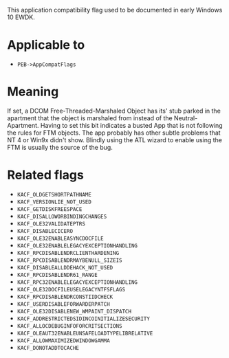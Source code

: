 This application compatibility flag used to be documented in early Windows 10 EWDK.

# Applicable to
 - `PEB->AppCompatFlags`

# Meaning
If set, a DCOM Free-Threaded-Marshaled Object has its' stub parked in the apartment that the object is marshaled from instead of the Neutral-Apartment. Having to set this bit indicates a busted App that is not following the rules for FTM objects. The app probably has other subtle problems that NT 4 or Win9x didn't show. Blindly using the ATL wizard to enable using the FTM is usually the source of the bug.

# Related flags
 - `KACF_OLDGETSHORTPATHNAME`
 - `KACF_VERSIONLIE_NOT_USED`
 - `KACF_GETDISKFREESPACE`
 - `KACF_DISALLOWORBINDINGCHANGES`
 - `KACF_OLE32VALIDATEPTRS`
 - `KACF_DISABLECICERO`
 - `KACF_OLE32ENABLEASYNCDOCFILE`
 - `KACF_OLE32ENABLELEGACYEXCEPTIONHANDLING`
 - `KACF_RPCDISABLENDRCLIENTHARDENING`
 - `KACF_RPCDISABLENDRMAYBENULL_SIZEIS`
 - `KACF_DISABLEALLDDEHACK_NOT_USED`
 - `KACF_RPCDISABLENDR61_RANGE`
 - `KACF_RPC32ENABLELEGACYEXCEPTIONHANDLING`
 - `KACF_OLE32DOCFILEUSELEGACYNTFSFLAGS`
 - `KACF_RPCDISABLENDRCONSTIIDCHECK`
 - `KACF_USERDISABLEFORWARDERPATCH`
 - `KACF_OLE32DISABLENEW_WMPAINT_DISPATCH`
 - `KACF_ADDRESTRICTEDSIDINCOINITIALIZESECURITY`
 - `KACF_ALLOCDEBUGINFOFORCRITSECTIONS`
 - `KACF_OLEAUT32ENABLEUNSAFELOADTYPELIBRELATIVE`
 - `KACF_ALLOWMAXIMIZEDWINDOWGAMMA`
 - `KACF_DONOTADDTOCACHE`
